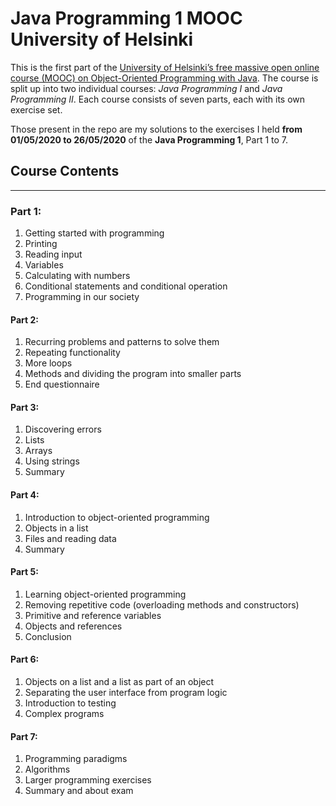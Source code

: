 # Java Programming 1 MOOC University of Helsinki
 
This is the first part of the [University of Helsinki’s free massive open online course (MOOC) on Object-Oriented Programming with Java](https://java-programming.mooc.fi/).
The course is split up into two individual courses: *Java Programming I* and *Java Programming II*. Each course consists of seven parts, each with its own exercise set.

Those present in the repo are my solutions to the exercises I held **from 01/05/2020 to 26/05/2020** of the **Java Programming 1**, Part 1 to 7.

## Course Contents
----------------------------------------------------------------

### Part 1:
 1. Getting started with programming
 2. Printing
 3. Reading input
 4. Variables
 5. Calculating with numbers
 6. Conditional statements and conditional operation
 7. Programming in our society
 
#### Part 2:
 1. Recurring problems and patterns to solve them
 2. Repeating functionality
 3. More loops
 4. Methods and dividing the program into smaller parts
 5. End questionnaire
#### Part 3:
 1. Discovering errors
 2. Lists
 3. Arrays
 4. Using strings
 5. Summary
#### Part 4:
 1. Introduction to object-oriented programming
 2. Objects in a list
 3. Files and reading data
 4. Summary 
#### Part 5:
 1. Learning object-oriented programming
 2. Removing repetitive code (overloading methods and constructors)
 3. Primitive and reference variables
 4. Objects and references
 5. Conclusion
#### Part 6:
 1. Objects on a list and a list as part of an object
 2. Separating the user interface from program logic
 3. Introduction to testing
 4. Complex programs
#### Part 7:
 1. Programming paradigms
 2. Algorithms
 3. Larger programming exercises
 4. Summary and about exam
